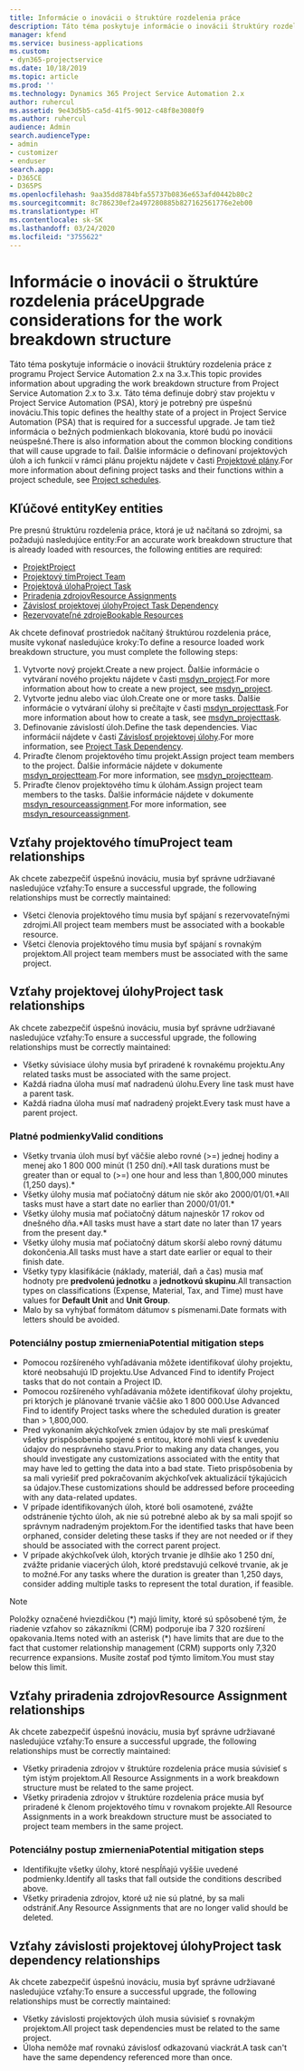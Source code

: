 ```yaml
---
title: Informácie o inovácii o štruktúre rozdelenia práce
description: Táto téma poskytuje informácie o inovácii štruktúry rozdelenia práce z programu Project Service Automation 2.x na 3.x.
manager: kfend
ms.service: business-applications
ms.custom:
- dyn365-projectservice
ms.date: 10/18/2019
ms.topic: article
ms.prod: ''
ms.technology: Dynamics 365 Project Service Automation 2.x
author: ruhercul
ms.assetid: 9e43d5b5-ca5d-41f5-9012-c48f8e3080f9
ms.author: ruhercul
audience: Admin
search.audienceType:
- admin
- customizer
- enduser
search.app:
- D365CE
- D365PS
ms.openlocfilehash: 9aa35dd8784bfa55737b0836e653afd0442b80c2
ms.sourcegitcommit: 8c786230ef2a497280885b827162561776e2eb00
ms.translationtype: HT
ms.contentlocale: sk-SK
ms.lasthandoff: 03/24/2020
ms.locfileid: "3755622"
---
```

# <a name="upgrade-considerations-for-the-work-breakdown-structure"></a><span data-ttu-id="b2db6-103">Informácie o inovácii o štruktúre rozdelenia práce</span><span class="sxs-lookup"><span data-stu-id="b2db6-103">Upgrade considerations for the work breakdown structure</span></span>
<span data-ttu-id="b2db6-104">Táto téma poskytuje informácie o inovácii štruktúry rozdelenia práce z programu Project Service Automation 2.x na 3.x.</span><span class="sxs-lookup"><span data-stu-id="b2db6-104">This topic provides information about upgrading the work breakdown structure from Project Service Automation 2.x to 3.x.</span></span> <span data-ttu-id="b2db6-105">Táto téma definuje dobrý stav projektu v Project Service Automation (PSA), ktorý je potrebný pre úspešnú inováciu.</span><span class="sxs-lookup"><span data-stu-id="b2db6-105">This topic defines the healthy state of a project in Project Service Automation (PSA) that is required for a successful upgrade.</span></span> <span data-ttu-id="b2db6-106">Je tam tiež informácia o bežných podmienkach blokovania, ktoré budú po inovácii neúspešné.</span><span class="sxs-lookup"><span data-stu-id="b2db6-106">There is also information about the common blocking conditions that will cause upgrade to fail.</span></span> <span data-ttu-id="b2db6-107">Ďalšie informácie o definovaní projektových úloh a ich funkcií v rámci plánu projektu nájdete v časti [Projektové plány](project-creating.md).</span><span class="sxs-lookup"><span data-stu-id="b2db6-107">For more information about defining project tasks and their functions within a project schedule, see [Project schedules](project-creating.md).</span></span>

## <a name="key-entities"></a><span data-ttu-id="b2db6-108">Kľúčové entity</span><span class="sxs-lookup"><span data-stu-id="b2db6-108">Key entities</span></span>
<span data-ttu-id="b2db6-109">Pre presnú štruktúru rozdelenia práce, ktorá je už načítaná so zdrojmi, sa požadujú nasledujúce entity:</span><span class="sxs-lookup"><span data-stu-id="b2db6-109">For an accurate work breakdown structure that is already loaded with resources, the following entities are required:</span></span>

- [<span data-ttu-id="b2db6-110">Projekt</span><span class="sxs-lookup"><span data-stu-id="b2db6-110">Project</span></span>](../developer/entities/msdyn_project.md)
- [<span data-ttu-id="b2db6-111">Projektový tím</span><span class="sxs-lookup"><span data-stu-id="b2db6-111">Project Team</span></span>](../developer/entities/msdyn_projectteam.md)
- [<span data-ttu-id="b2db6-112">Projektová úloha</span><span class="sxs-lookup"><span data-stu-id="b2db6-112">Project Task</span></span>](../developer/entities/msdyn_projecttask.md)
- [<span data-ttu-id="b2db6-113">Priradenia zdrojov</span><span class="sxs-lookup"><span data-stu-id="b2db6-113">Resource Assignments</span></span>](../developer/entities/msdyn_resourceassignment.md)
- [<span data-ttu-id="b2db6-114">Závislosť projektovej úlohy</span><span class="sxs-lookup"><span data-stu-id="b2db6-114">Project Task Dependency</span></span>](../developer/entities/msdyn_projecttaskdependency.md)
- [<span data-ttu-id="b2db6-115">Rezervovateľné zdroje</span><span class="sxs-lookup"><span data-stu-id="b2db6-115">Bookable Resources</span></span>](../developer/entities/bookableresource.md)

<span data-ttu-id="b2db6-116">Ak chcete definovať prostriedok načítaný štruktúrou rozdelenia práce, musíte vykonať nasledujúce kroky:</span><span class="sxs-lookup"><span data-stu-id="b2db6-116">To define a resource loaded work breakdown structure, you must complete the following steps:</span></span>

1. <span data-ttu-id="b2db6-117">Vytvorte nový projekt.</span><span class="sxs-lookup"><span data-stu-id="b2db6-117">Create a new project.</span></span> <span data-ttu-id="b2db6-118">Ďalšie informácie o vytváraní nového projektu nájdete v časti [msdyn_project](../developer/entities/msdyn_project.md).</span><span class="sxs-lookup"><span data-stu-id="b2db6-118">For more information about how to create a new project, see [msdyn_project](../developer/entities/msdyn_project.md).</span></span>
2. <span data-ttu-id="b2db6-119">Vytvorte jednu alebo viac úloh.</span><span class="sxs-lookup"><span data-stu-id="b2db6-119">Create one or more tasks.</span></span> <span data-ttu-id="b2db6-120">Ďalšie informácie o vytváraní úlohy si prečítajte v časti [msdyn_projecttask](../developer/entities/msdyn_projecttask.md).</span><span class="sxs-lookup"><span data-stu-id="b2db6-120">For more information about how to create a task, see [msdyn_projecttask](../developer/entities/msdyn_projecttask.md).</span></span>
3. <span data-ttu-id="b2db6-121">Definovanie závislostí úloh.</span><span class="sxs-lookup"><span data-stu-id="b2db6-121">Define the task dependencies.</span></span> <span data-ttu-id="b2db6-122">Viac informácií nájdete v časti [Závislosť projektovej úlohy](../developer/entities/msdyn_projecttaskdependency.md).</span><span class="sxs-lookup"><span data-stu-id="b2db6-122">For more information, see [Project Task Dependency](../developer/entities/msdyn_projecttaskdependency.md).</span></span>
4. <span data-ttu-id="b2db6-123">Priraďte členom projektového tímu projekt.</span><span class="sxs-lookup"><span data-stu-id="b2db6-123">Assign project team members to the project.</span></span> <span data-ttu-id="b2db6-124">Ďalšie informácie nájdete v dokumente [msdyn_projectteam](../developer/entities/msdyn_projectteam.md).</span><span class="sxs-lookup"><span data-stu-id="b2db6-124">For more information, see [msdyn_projectteam](../developer/entities/msdyn_projectteam.md).</span></span>
5. <span data-ttu-id="b2db6-125">Priraďte členov projektového tímu k úlohám.</span><span class="sxs-lookup"><span data-stu-id="b2db6-125">Assign project team members to the tasks.</span></span> <span data-ttu-id="b2db6-126">Ďalšie informácie nájdete v dokumente [msdyn_resourceassignment](../developer/entities/msdyn_resourceassignment.md).</span><span class="sxs-lookup"><span data-stu-id="b2db6-126">For more information, see [msdyn_resourceassignment](../developer/entities/msdyn_resourceassignment.md).</span></span>

## <a name="project-team-relationships"></a><span data-ttu-id="b2db6-127">Vzťahy projektového tímu</span><span class="sxs-lookup"><span data-stu-id="b2db6-127">Project team relationships</span></span>

<span data-ttu-id="b2db6-128">Ak chcete zabezpečiť úspešnú inováciu, musia byť správne udržiavané nasledujúce vzťahy:</span><span class="sxs-lookup"><span data-stu-id="b2db6-128">To ensure a successful upgrade, the following relationships must be correctly maintained:</span></span>
- <span data-ttu-id="b2db6-129">Všetci členovia projektového tímu musia byť spájaní s rezervovateľnými zdrojmi.</span><span class="sxs-lookup"><span data-stu-id="b2db6-129">All project team members must be associated with a bookable resource.</span></span>
- <span data-ttu-id="b2db6-130">Všetci členovia projektového tímu musia byť spájaní s rovnakým projektom.</span><span class="sxs-lookup"><span data-stu-id="b2db6-130">All project team members must be associated with the same project.</span></span> 

## <a name="project-task-relationships"></a><span data-ttu-id="b2db6-131">Vzťahy projektovej úlohy</span><span class="sxs-lookup"><span data-stu-id="b2db6-131">Project task relationships</span></span>
<span data-ttu-id="b2db6-132">Ak chcete zabezpečiť úspešnú inováciu, musia byť správne udržiavané nasledujúce vzťahy:</span><span class="sxs-lookup"><span data-stu-id="b2db6-132">To ensure a successful upgrade, the following relationships must be correctly maintained:</span></span>

- <span data-ttu-id="b2db6-133">Všetky súvisiace úlohy musia byť priradené k rovnakému projektu.</span><span class="sxs-lookup"><span data-stu-id="b2db6-133">Any related tasks must be associated with the same project.</span></span>
- <span data-ttu-id="b2db6-134">Každá riadna úloha musí mať nadradenú úlohu.</span><span class="sxs-lookup"><span data-stu-id="b2db6-134">Every line task must have a parent task.</span></span>
- <span data-ttu-id="b2db6-135">Každá riadna úloha musí mať nadradený projekt.</span><span class="sxs-lookup"><span data-stu-id="b2db6-135">Every task must have a parent project.</span></span>

### <a name="valid-conditions"></a><span data-ttu-id="b2db6-136">Platné podmienky</span><span class="sxs-lookup"><span data-stu-id="b2db6-136">Valid conditions</span></span>

- <span data-ttu-id="b2db6-137">Všetky trvania úloh musí byť väčšie alebo rovné (>=) jednej hodiny a menej ako 1 800 000 minút (1 250 dní).\*</span><span class="sxs-lookup"><span data-stu-id="b2db6-137">All task durations must be greater than or equal to (>=) one hour and less than 1,800,000 minutes (1,250 days).\*</span></span>
- <span data-ttu-id="b2db6-138">Všetky úlohy musia mať počiatočný dátum nie skôr ako 2000/01/01.\*</span><span class="sxs-lookup"><span data-stu-id="b2db6-138">All tasks must have a start date no earlier than 2000/01/01.\*</span></span>
- <span data-ttu-id="b2db6-139">Všetky úlohy musia mať počiatočný dátum najneskôr 17 rokov od dnešného dňa.\*</span><span class="sxs-lookup"><span data-stu-id="b2db6-139">All tasks must have a start date no later than 17 years from the present day.\*</span></span>
- <span data-ttu-id="b2db6-140">Všetky úlohy musia mať počiatočný dátum skorší alebo rovný dátumu dokončenia.</span><span class="sxs-lookup"><span data-stu-id="b2db6-140">All tasks must have a start date earlier or equal to their finish date.</span></span>
- <span data-ttu-id="b2db6-141">Všetky typy klasifikácie (náklady, materiál, daň a čas) musia mať hodnoty pre **predvolenú jednotku** a **jednotkovú skupinu**.</span><span class="sxs-lookup"><span data-stu-id="b2db6-141">All transaction types on classifications (Expense, Material, Tax, and Time) must have values for **Default Unit** and **Unit Group**.</span></span>
- <span data-ttu-id="b2db6-142">Malo by sa vyhýbať formátom dátumov s písmenami.</span><span class="sxs-lookup"><span data-stu-id="b2db6-142">Date formats with letters should be avoided.</span></span>

### <a name="potential-mitigation-steps"></a><span data-ttu-id="b2db6-143">Potenciálny postup zmiernenia</span><span class="sxs-lookup"><span data-stu-id="b2db6-143">Potential mitigation steps</span></span>
- <span data-ttu-id="b2db6-144">Pomocou rozšíreného vyhľadávania môžete identifikovať úlohy projektu, ktoré neobsahujú ID projektu.</span><span class="sxs-lookup"><span data-stu-id="b2db6-144">Use Advanced Find to identify Project tasks that do not contain a Project ID.</span></span>
- <span data-ttu-id="b2db6-145">Pomocou rozšíreného vyhľadávania môžete identifikovať úlohy projektu, pri ktorých je plánované trvanie väčšie ako 1 800 000.</span><span class="sxs-lookup"><span data-stu-id="b2db6-145">Use Advanced Find to identify Project tasks where the scheduled duration is greater than > 1,800,000.</span></span>
- <span data-ttu-id="b2db6-146">Pred vykonaním akýchkoľvek zmien údajov by ste mali preskúmať všetky prispôsobenia spojené s entitou, ktoré mohli viesť k uvedeniu údajov do nesprávneho stavu.</span><span class="sxs-lookup"><span data-stu-id="b2db6-146">Prior to making any data changes, you should investigate any customizations associated with the entity that may have led to getting the data into a bad state.</span></span> <span data-ttu-id="b2db6-147">Tieto prispôsobenia by sa mali vyriešiť pred pokračovaním akýchkoľvek aktualizácií týkajúcich sa údajov.</span><span class="sxs-lookup"><span data-stu-id="b2db6-147">These customizations should be addressed before proceeding with any data-related updates.</span></span>
- <span data-ttu-id="b2db6-148">V prípade identifikovaných úloh, ktoré boli osamotené, zvážte odstránenie týchto úloh, ak nie sú potrebné alebo ak by sa mali spojiť so správnym nadradeným projektom.</span><span class="sxs-lookup"><span data-stu-id="b2db6-148">For the identified tasks that have been orphaned, consider deleting these tasks if they are not needed or if they should be associated with the correct parent project.</span></span>
- <span data-ttu-id="b2db6-149">V prípade akýchkoľvek úloh, ktorých trvanie je dlhšie ako 1 250 dní, zvážte pridanie viacerých úloh, ktoré predstavujú celkové trvanie, ak je to možné.</span><span class="sxs-lookup"><span data-stu-id="b2db6-149">For any tasks where the duration is greater than 1,250 days, consider adding multiple tasks to represent the total duration, if feasible.</span></span>

> [!NOTE]
> <span data-ttu-id="b2db6-150">Položky označené hviezdičkou (\*) majú limity, ktoré sú spôsobené tým, že riadenie vzťahov so zákazníkmi (CRM) podporuje iba 7 320 rozšírení opakovania.</span><span class="sxs-lookup"><span data-stu-id="b2db6-150">Items noted with an asterisk (\*) have limits that are due to the fact that customer relationship management (CRM) supports only 7,320 recurrence expansions.</span></span> <span data-ttu-id="b2db6-151">Musíte zostať pod týmto limitom.</span><span class="sxs-lookup"><span data-stu-id="b2db6-151">You must stay below this limit.</span></span>

## <a name="resource-assignment-relationships"></a><span data-ttu-id="b2db6-152">Vzťahy priradenia zdrojov</span><span class="sxs-lookup"><span data-stu-id="b2db6-152">Resource Assignment relationships</span></span>
<span data-ttu-id="b2db6-153">Ak chcete zabezpečiť úspešnú inováciu, musia byť správne udržiavané nasledujúce vzťahy:</span><span class="sxs-lookup"><span data-stu-id="b2db6-153">To ensure a successful upgrade, the following relationships must be correctly maintained:</span></span>

- <span data-ttu-id="b2db6-154">Všetky priradenia zdrojov v štruktúre rozdelenia práce musia súvisieť s tým istým projektom.</span><span class="sxs-lookup"><span data-stu-id="b2db6-154">All Resource Assignments in a work breakdown structure must be related to the same project.</span></span>
- <span data-ttu-id="b2db6-155">Všetky priradenia zdrojov v štruktúre rozdelenia práce musia byť priradené k členom projektového tímu v rovnakom projekte.</span><span class="sxs-lookup"><span data-stu-id="b2db6-155">All Resource Assignments in a work breakdown structure must be associated to project team members in the same project.</span></span>

### <a name="potential-mitigation-steps"></a><span data-ttu-id="b2db6-156">Potenciálny postup zmiernenia</span><span class="sxs-lookup"><span data-stu-id="b2db6-156">Potential mitigation steps</span></span>
- <span data-ttu-id="b2db6-157">Identifikujte všetky úlohy, ktoré nespĺňajú vyššie uvedené podmienky.</span><span class="sxs-lookup"><span data-stu-id="b2db6-157">Identify all tasks that fall outside the conditions described above.</span></span>  
- <span data-ttu-id="b2db6-158">Všetky priradenia zdrojov, ktoré už nie sú platné, by sa mali odstrániť.</span><span class="sxs-lookup"><span data-stu-id="b2db6-158">Any Resource Assignments that are no longer valid should be deleted.</span></span>

## <a name="project-task-dependency-relationships"></a><span data-ttu-id="b2db6-159">Vzťahy závislosti projektovej úlohy</span><span class="sxs-lookup"><span data-stu-id="b2db6-159">Project task dependency relationships</span></span>
<span data-ttu-id="b2db6-160">Ak chcete zabezpečiť úspešnú inováciu, musia byť správne udržiavané nasledujúce vzťahy:</span><span class="sxs-lookup"><span data-stu-id="b2db6-160">To ensure a successful upgrade, the following relationships must be correctly maintained:</span></span>

- <span data-ttu-id="b2db6-161">Všetky závislosti projektových úloh musia súvisieť s rovnakým projektom.</span><span class="sxs-lookup"><span data-stu-id="b2db6-161">All project task dependencies must be related to the same project.</span></span>
- <span data-ttu-id="b2db6-162">Úloha nemôže mať rovnakú závislosť odkazovanú viackrát.</span><span class="sxs-lookup"><span data-stu-id="b2db6-162">A task can't have the same dependency referenced more than once.</span></span>
